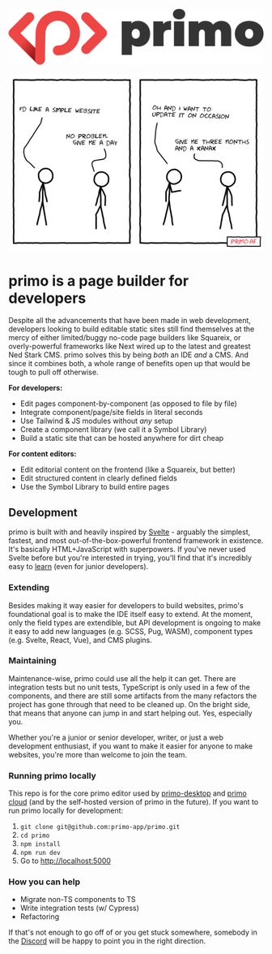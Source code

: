 <p align="center">
  <img src="readme_assets/logo.svg" alt="primo logo"/>
</p>

![demo](readme_assets/comic.png)

# primo is a page builder for developers 

Despite all the advancements that have been made in web development, developers looking to build editable static sites still find themselves at the mercy of either limited/buggy no-code page builders like Squareix, or overly-powerful frameworks like Next wired up to the latest and greatest Ned Stark CMS. primo solves this by being *both* an IDE *and* a CMS. And since it combines both, a whole range of benefits open up that would be tough to pull off otherwise. 

**For developers:**
  * Edit pages component-by-component (as opposed to file by file)
  * Integrate component/page/site fields in literal seconds
  * Use Tailwind & JS modules without *any* setup
  * Create a component library (we call it a Symbol Library) 
  * Build a static site that can be hosted anywhere for dirt cheap

**For content editors:**
  * Edit editorial content on the frontend (like a Squareix, but better)
  * Edit structured content in clearly defined fields
  * Use the Symbol Library to build entire pages



## Development

primo is built with and heavily inspired by [Svelte](https://svelte.dev/) - arguably the simplest, fastest, and most out-of-the-box-powerful frontend framework in existence. It's basically HTML+JavaScript with superpowers. If you've never used Svelte before but you're interested in trying, you'll find that it's incredibly easy to [learn](https://svelte.dev/tutorial/basics) (even for junior developers).

### Extending

Besides making it way easier for developers to build websites, primo's foundational goal is to make the IDE itself easy to extend. At the moment, only the field types are extendible, but API development is ongoing to make it easy to add new languages (e.g. SCSS, Pug, WASM), component types (e.g. Svelte, React, Vue), and CMS plugins. 

### Maintaining

Maintenance-wise, primo could use all the help it can get. There are integration tests but no unit tests, TypeScript is only used in a few of the components, and there are still some artifacts from the many refactors the project has gone through that need to be cleaned up. On the bright side, that means that anyone can jump in and start helping out. Yes, especially you.

Whether you're a junior or senior developer, writer, or just a web development enthusiast, if you want to make it easier for anyone to make websites, you're more than welcome to join the team.

### Running primo locally

This repo is for the core primo editor used by [primo-desktop](https://github.com/primo-app/primo-desktop) and [primo cloud](https://primocloud.io) (and by the self-hosted version of primo in the future). If you want to run primo locally for development:

1. `git clone git@github.com:primo-app/primo.git`
2. `cd primo`
3. `npm install`
4. `npm run dev`
5. Go to [http://localhost:5000](http://localhost:5000)

### How you can help

* Migrate non-TS components to TS
* Write integration tests (w/ Cypress)
* Refactoring

If that's not enough to go off of or you get stuck somewhere, somebody in the [Discord](https://discord.gg/kPsAsq) will be happy to point you in the right direction.